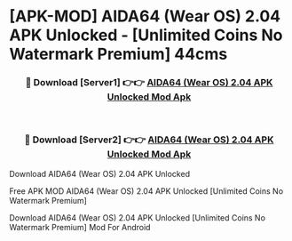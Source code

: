 # [APK-MOD] AIDA64 (Wear OS) 2.04 APK Unlocked - [Unlimited Coins No Watermark Premium] 44cms



<div align="center">
<h3>🔴 Download [Server1] 👉👉 <a href="https://momento.my/?title=AIDA64_(Wear_OS)_2.04_APK_Unlocked">AIDA64 (Wear OS) 2.04 APK Unlocked Mod Apk</a></h3><br>

<h3>🔴 Download [Server2] 👉👉 <a href="https://momento.my/?title=AIDA64_(Wear_OS)_2.04_APK_Unlocked">AIDA64 (Wear OS) 2.04 APK Unlocked Mod Apk</a></h3>
</div>



Download AIDA64 (Wear OS) 2.04 APK Unlocked 

Free APK MOD AIDA64 (Wear OS) 2.04 APK Unlocked [Unlimited Coins No Watermark Premium]

Download AIDA64 (Wear OS) 2.04 APK Unlocked [Unlimited Coins No Watermark Premium] Mod For Android
